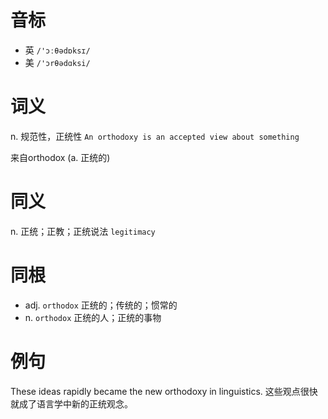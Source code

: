 # 音标

- 英 `/'ɔːθədɒksɪ/`
- 美 `/'ɔrθədɑksi/`

# 词义

n. 规范性，正统性
`An orthodoxy is an accepted view about something`



来自orthodox (a. 正统的)

# 同义

n. 正统；正教；正统说法
`legitimacy`

# 同根

- adj. `orthodox` 正统的；传统的；惯常的
- n. `orthodox` 正统的人；正统的事物

# 例句

These ideas rapidly became the new orthodoxy in linguistics.
这些观点很快就成了语言学中新的正统观念。


